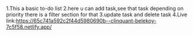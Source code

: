1.This a basic to-do list
2.here u can add task,see that task depending on priority there is a filter section for that
3.update task and delete task 
4.Live link:https://65c741a592c2f44d5980690b--clinquant-belekoy-7c5f58.netlify.app/
